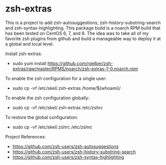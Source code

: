 # zsh-extras
This is a project to add zsh-autosuggestions, zsh-history-substring-search and zsh-syntax-highlighting. This package build is a noarch RPM build that has been tested on CentOS 6, 7, and 8. The idea was to take all of my favorite zsh plugins from github and build a manageable way to deploy it at a global and local level.

Install zsh-extras:
 - sudo yum install https://github.com/rgelber/zsh-extras/raw/master/RPMS/noarch/zsh-extras-1-0.noarch.rpm

To enable the zsh configuration for a single user:
 - sudo cp -vf /etc/skel/.zsh-extras /home/$(whoami)/

To enable the zsh configuration globally: 
 - sudo cp -vf /etc/skel/.zsh-extras /etc/zshrc 
 
To restore the global configuration: 
 - sudo cp -vf /etc/skel/.zshrc /etc/zshrc
 
 Project References:
 - https://github.com/zsh-users/zsh-autosuggestions
 - https://github.com/zsh-users/zsh-history-substring-search
 - https://github.com/zsh-users/zsh-syntax-highlighting
 
